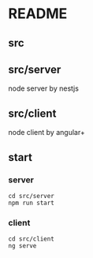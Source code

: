 # README

## src

## src/server

node server by nestjs


## src/client

node client by angular+



## start

### server

```
cd src/server
npm run start
```

### client

```
cd src/client
ng serve
```